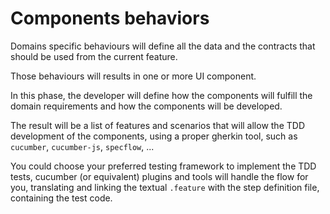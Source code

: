 # Components behaviors

Domains specific behaviours will define all the data and the contracts that should be used from the current feature.

Those behaviours will results in one or more UI component.

In this phase, the developer will define how the components will fulfill the domain requirements and how the components will be developed.

The result will be a list of features and scenarios that will allow the TDD development of the components, using a proper gherkin tool, such as `cucumber`, `cucumber-js`, `specflow`, ...

You could choose your preferred testing framework to implement the TDD tests, cucumber (or equivalent) plugins and tools will handle the flow for you, translating and linking the textual `.feature` with the step definition file, containing the test code.
